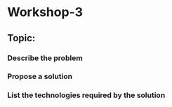 # Workshop-3

## Topic: 

### Describe the problem

### Propose a solution

### List the technologies required by the solution
